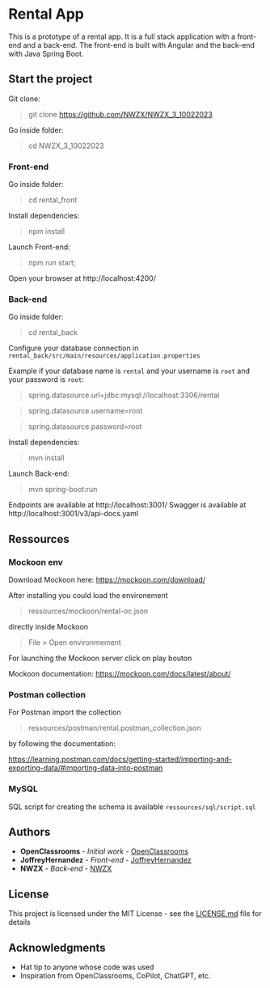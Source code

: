 # Rental App

This is a prototype of a rental app. It is a full stack application with a front-end and a back-end. The front-end is built with Angular and the back-end with Java Spring Boot.

## Start the project

Git clone:

> git clone https://github.com/NWZX/NWZX_3_10022023

Go inside folder:

> cd NWZX_3_10022023

### Front-end

Go inside folder:

> cd rental_front

Install dependencies:

> npm install

Launch Front-end:

> npm run start;

Open your browser at http://localhost:4200/

### Back-end

Go inside folder:

> cd rental_back

Configure your database connection in `rental_back/src/main/resources/application.properties`

Example if your database name is `rental` and your username is `root` and your password is `root`:

> spring.datasource.url=jdbc:mysql://localhost:3306/rental

> spring.datasource.username=root

> spring.datasource.password=root

Install dependencies:

> mvn install

Launch Back-end:

> mvn spring-boot:run

Endpoints are available at http://localhost:3001/
Swagger is available at http://localhost:3001/v3/api-docs.yaml

## Ressources

### Mockoon env

Download Mockoon here: https://mockoon.com/download/

After installing you could load the environement

> ressources/mockoon/rental-oc.json

directly inside Mockoon

> File > Open environmement

For launching the Mockoon server click on play bouton

Mockoon documentation: https://mockoon.com/docs/latest/about/

### Postman collection

For Postman import the collection

> ressources/postman/rental.postman_collection.json

by following the documentation:

https://learning.postman.com/docs/getting-started/importing-and-exporting-data/#importing-data-into-postman

### MySQL

SQL script for creating the schema is available `ressources/sql/script.sql`

## Authors

* **OpenClassrooms** - *Initial work* - [OpenClassrooms](https://openclassrooms.com/)
* **JoffreyHernandez** - *Front-end* - [JoffreyHernandez](https://github.com/OpenClassrooms-Student-Center/Developpez-le-back-end-en-utilisant-Java-et-Spring)
* **NWZX** - *Back-end* - [NWZX](https://github.com/NWZX)

## License

This project is licensed under the MIT License - see the [LICENSE.md](LICENSE.md) file for details

## Acknowledgments

* Hat tip to anyone whose code was used
* Inspiration from OpenClassrooms, CoPilot, ChatGPT, etc.

